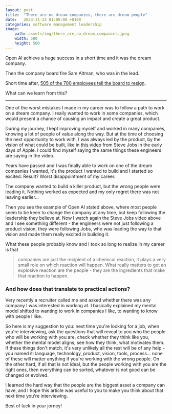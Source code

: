 ```yaml
---
layout: post
title:  "There are no dream companies, there are dream people"
date:   2023-11-22 01:00:00 +0100
categories: software management leadership
image:
    path: assets/img/there_are_no_dream_companies.jpeg  
    width: 500
    height: 500
---
```


Open AI achieve a huge success in a short time and it was the dream company.

Then the company board fire Sam Altman, who was in the lead. 

Short time after, [505 of the 700 employees tell the board to resign](https://twitter.com/karaswisher/status/1726599700961521762).

What can we learn from this? 

---
>

One of the worst mistakes I made in my career was to follow a path to work on a dream company. I really wanted to work in some companies, which would present a chance of causing an impact and create a great product.

During my journey, I kept improving myself and worked in many companies, knowing a lot of people of value along the way. But at the time of choosing the next opportunity to work with, I was always led by the product, by the vision of what could be built, like in [this video](https://www.youtube.com/watch?v=fj0hpsJvrko) from Steve Jobs in the early days of Apple. I could find myself saying the same things these engineers are saying in the video. 

Years have passed and I was finally able to work on one of the dream companies I wanted, it's the product I wanted to build and I started so excited. Result? Worst disappointment of my career. 

The company wanted to build a killer product, but the wrong people were leading it. Nothing worked as expected and my only regret there was not leaving earlier... 

Then you see the example of Open AI stated above, where most people seem to be keen to change the company at any time, but keep following the leadership they believe at. Now I watch again the Steve Jobs video above and I see something different - the engineers were not just following a product vision, they were following Jobs, who was leading the way to that vision and made them really excited in building it. 

What these people probably know and I took so long to realize in my career is that 

> companies are just the recipient of a chemical reaction, it plays a very small role on which reaction will happen. What really matters to get an explosive reaction are the people - they are the ingredients that make that reaction to happen.  

### And how does that translate to practical actions?

Very recently a recruiter called me and asked whether there was any company I was interested in working at. I basically explained my mental model shifted to wanting to work in companies I like, to wanting to know with people I like. 

So here is my suggestion to you: next time you're looking for a job, when you're interviewing, ask the questions that will reveal to you who the people who will be working with you are, check whether they think like you, whether the mental model aligns, see how they think, what motivates them. If these things don't match, it's very unlikely all the rest will be of any help - you named it: language, technology, product, vision, tools, process... none of these will matter anything if you're working with the wrong people. On the other hard, if all that is not ideal, but the people working with you are the right ones, then everything can be sorted, whatever is not good can be changed or evolved.

I learned the hard way that the people are the biggest asset a company can have, and I hope this article was useful to you to make you think about that next time you're interviewing. 

Best of luck in your jorney!
